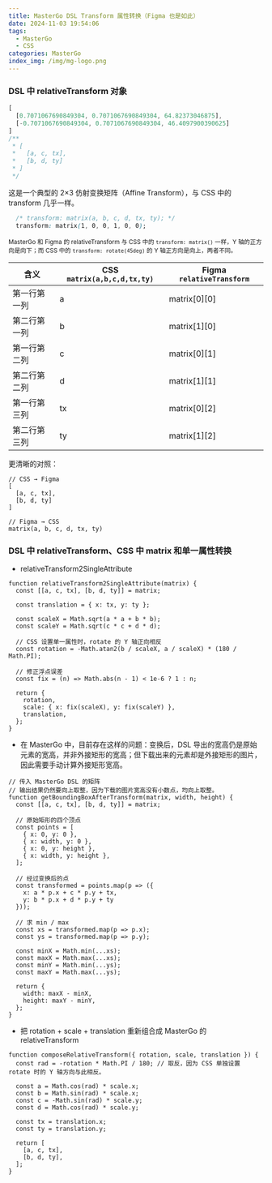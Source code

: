 ```yaml
---
title: MasterGo DSL Transform 属性转换（Figma 也是如此）
date: 2024-11-03 19:54:06
tags:
  - MasterGo
  - CSS
categories: MasterGo
index_img: /img/mg-logo.png
---
```


### DSL 中 relativeTransform 对象

```JAVASCRIPT
[
  [0.7071067690849304, 0.7071067690849304, 64.82373046875],
  [-0.7071067690849304, 0.7071067690849304, 46.4097900390625]
]
/**
 * [
 *   [a, c, tx],
 *   [b, d, ty]
 * ]
 */
```

这是一个典型的 2×3 仿射变换矩阵（Affine Transform），与 CSS 中的 transform 几乎一样。

```CSS
  /* transform: matrix(a, b, c, d, tx, ty); */
  transform: matrix(1, 0, 0, 1, 0, 0);
```

<small>MasterGo 和 Figma 的 relativeTransform 与 CSS 中的 `transform: matrix()` 一样，Y 轴的正方向是向下；而 CSS 中的 `transform: rotate(45deg)` 的 Y 轴正方向是向上，两者不同。</small>

| 含义         | CSS `matrix(a,b,c,d,tx,ty)` | Figma `relativeTransform` |
| ------------ | --------------------------- | ------------------------- |
| 第一行第一列 | a                           | matrix[0][0]              |
| 第二行第一列 | b                           | matrix[1][0]              |
| 第一行第二列 | c                           | matrix[0][1]              |
| 第二行第二列 | d                           | matrix[1][1]              |
| 第一行第三列 | tx                          | matrix[0][2]              |
| 第二行第三列 | ty                          | matrix[1][2]              |

更清晰的对照：

```
// CSS → Figma
[
  [a, c, tx],
  [b, d, ty]
]

// Figma → CSS
matrix(a, b, c, d, tx, ty)

```

### DSL 中 relativeTransform、CSS 中 matrix 和单一属性转换

- relativeTransform2SingleAttribute

```
function relativeTransform2SingleAttribute(matrix) {
  const [[a, c, tx], [b, d, ty]] = matrix;

  const translation = { x: tx, y: ty };

  const scaleX = Math.sqrt(a * a + b * b);
  const scaleY = Math.sqrt(c * c + d * d);

  // CSS 设置单一属性时，rotate 的 Y 轴正向相反
  const rotation = -Math.atan2(b / scaleX, a / scaleX) * (180 / Math.PI);

  // 修正浮点误差
  const fix = (n) => Math.abs(n - 1) < 1e-6 ? 1 : n;

  return {
    rotation,
    scale: { x: fix(scaleX), y: fix(scaleY) },
    translation,
  };
}
```

- 在 MasterGo 中，目前存在这样的问题：变换后，DSL 导出的宽高仍是原始元素的宽高，并非外接矩形的宽高；但下载出来的元素却是外接矩形的图片，因此需要手动计算外接矩形宽高。

```
// 传入 MasterGo DSL 的矩阵
// 输出结果仍然要向上取整，因为下载的图片宽高没有小数点，均向上取整。
function getBoundingBoxAfterTransform(matrix, width, height) {
  const [[a, c, tx], [b, d, ty]] = matrix;

  // 原始矩形的四个顶点
  const points = [
    { x: 0, y: 0 },
    { x: width, y: 0 },
    { x: 0, y: height },
    { x: width, y: height },
  ];

  // 经过变换后的点
  const transformed = points.map(p => ({
    x: a * p.x + c * p.y + tx,
    y: b * p.x + d * p.y + ty
  }));

  // 求 min / max
  const xs = transformed.map(p => p.x);
  const ys = transformed.map(p => p.y);

  const minX = Math.min(...xs);
  const maxX = Math.max(...xs);
  const minY = Math.min(...ys);
  const maxY = Math.max(...ys);

  return {
    width: maxX - minX,
    height: maxY - minY,
  };
}
```

- 把 rotation + scale + translation 重新组合成 MasterGo 的 relativeTransform

```
function composeRelativeTransform({ rotation, scale, translation }) {
  const rad = -rotation * Math.PI / 180; // 取反，因为 CSS 单独设置 rotate 时的 Y 轴方向与此相反。

  const a = Math.cos(rad) * scale.x;
  const b = Math.sin(rad) * scale.x;
  const c = -Math.sin(rad) * scale.y;
  const d = Math.cos(rad) * scale.y;

  const tx = translation.x;
  const ty = translation.y;

  return [
    [a, c, tx],
    [b, d, ty],
  ];
}

```
